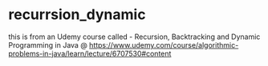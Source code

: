 # recurrsion_dynamic

this is from an Udemy course called - Recursion, Backtracking and Dynamic Programming in Java
@
https://www.udemy.com/course/algorithmic-problems-in-java/learn/lecture/6707530#content
